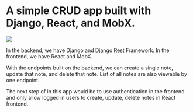 # A simple CRUD app built with Django, React, and MobX.

![](react_django_mobx_notes_app_1080.gif)

In the backend, we have Django and Django Rest Framework. In the frontend, we have React and MobX. 

With the endpoints built on the backend, we can create a single note, update that note, 
and delete that note. List of all notes are also viewable by one endpoint.

The next step of in this app would be to use authentication in the frontend and only allow 
logged in users to create, update, delete notes in React frontend.